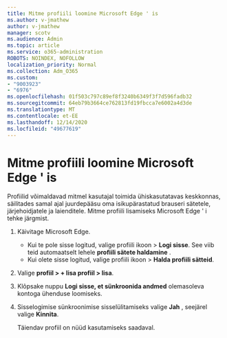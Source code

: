 ```yaml
---
title: Mitme profiili loomine Microsoft Edge ' is
ms.author: v-jmathew
author: v-jmathew
manager: scotv
ms.audience: Admin
ms.topic: article
ms.service: o365-administration
ROBOTS: NOINDEX, NOFOLLOW
localization_priority: Normal
ms.collection: Adm_O365
ms.custom:
- "9003923"
- "6976"
ms.openlocfilehash: 01f503c797c89ef8f3240b6349f3f7d596fadb32
ms.sourcegitcommit: 64eb79b3664ce762813fd19fbcca7e6002a4d3de
ms.translationtype: MT
ms.contentlocale: et-EE
ms.lasthandoff: 12/14/2020
ms.locfileid: "49677619"
---
```

# <a name="create-multiple-profiles-in-microsoft-edge"></a>Mitme profiili loomine Microsoft Edge ' is

Profiilid võimaldavad mitmel kasutajal toimida ühiskasutatavas keskkonnas, säilitades samal ajal juurdepääsu oma isikupärastatud brauseri sätetele, järjehoidjatele ja laienditele. Mitme profiili lisamiseks Microsoft Edge ' i tehke järgmist.

1. Käivitage Microsoft Edge.
    - Kui te pole sisse logitud, valige profiili ikoon > **Logi sisse**. See viib teid automaatselt lehele **profiili sätete haldamine** .
    - Kui olete sisse logitud, valige profiili ikoon > **Halda profiili sätteid**.
2. Valige **profiil > + lisa profiil > lisa**.
3. Klõpsake nuppu **Logi sisse, et sünkroonida andmed** olemasoleva kontoga ühenduse loomiseks.
4. Sisselogimise sünkroonimise sisselülitamiseks valige **Jah** , seejärel valige **Kinnita**.

    Täiendav profiil on nüüd kasutamiseks saadaval.
